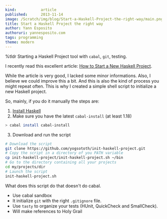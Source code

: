 ```yaml
---
kind:           article
published:      2013-11-14
image: /Scratch/img/blog/Start-a-Haskell-Project-the-right-way/main.png
title: Start a Haskell Project the right way
author: Yann Esposito
authoruri: yannesposito.com
tags: programming
theme: modern
---
```


<div class="intro">

%tldr Starting a Haskell Project tool with `cabal`, `git`, testing.


</div>

I recently read this excellent article:
[How to Start a New Haskell Project](http://jabberwocky.eu/2013/10/24/how-to-start-a-new-haskell-project/).

While the article is very good, I lacked some minor informations.
Also, I believe we could improve this a bit.
And this is also the kind of process you might repeat often.
This is why I created a simple shell script to initialize a new Haskell project.

So, mainly, if you do it manually the steps are:

1. [Install Haskell](http://wwW.haskell.org/platform)
2. Make sure you have the latest `cabal-install` (at least 1.18)

``` bash
> cabal install cabal-install
```

3. Download and run the script

``` bash
# Download the script
git clone https://github.com/yogsototh/init-haskell-project.git
# Copy the script in a directory of you PATH variable
cp init-haskell-project/init-haskell-project.sh ~/bin
# Go to the directory containing all your projects
cd my/projects/dir
# Launch the script
init-haskell-project.sh
```

What does this script do that doesn't do cabal.

- Use cabal sandbox
- It initialize `git` with the right `.gitignore` file.
- Use `tasty` to organize your tests (HUnit, QuickCheck and SmallCheck).
- Will make references to Holy Grail
